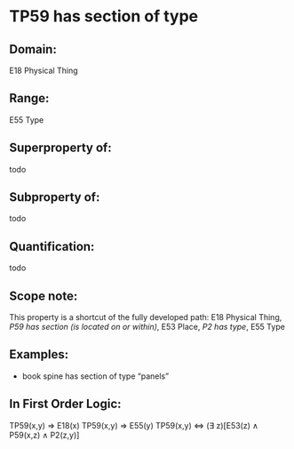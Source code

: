 # TP59 has section of type

## Domain: 

E18 Physical Thing

## Range: 

E55 Type

## Superproperty of: 

todo

## Subproperty of: 

todo

## Quantification: 

todo

## Scope note: 

This property is a shortcut of the fully developed path: E18 Physical Thing, _P59 has section (is located on or within)_, E53 Place, _P2 has type_, E55 Type

## Examples: 

* book spine has section of type “panels”

## In First Order Logic: 

TP59(x,y) ⇒ E18(x)
TP59(x,y) ⇒ E55(y)
TP59(x,y) ⇔ (∃ z)[E53(z) ∧ P59(x,z) ∧ P2(z,y)]

